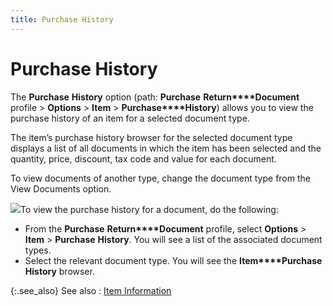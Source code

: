 ```yaml
---
title: Purchase History
---
```


# Purchase History


The **Purchase** **History**  option (path: **Purchase** **Return****Document** profile > **Options**  > **Item** > **Purchase****History**) allows you to view the  purchase history of an item for a selected document type.


The item’s purchase history browser for the selected document type displays  a list of all documents in which the item has been selected and the quantity,  price, discount, tax code and value for each document.


To view documents of another type, change the document type from the  View Documents option.


![]({{site.pp_baseurl}}/img/steps.gif)To view the purchase history for a document,  do the following:

- From the **Purchase** **Return****Document** profile, select **Options** > **Item**  > **Purchase** **History**.  You will see a list of the associated document types.
- Select the  relevant document type. You will see the **Item****Purchase** **History**  browser.



{:.see_also}
See also
: [Item  Information]({{site.pp_baseurl}}/return-proc/doc-prof/return-doc-opt/item-info/item_information_common_purchase_return_document_options_purchase_return_contents.html)
